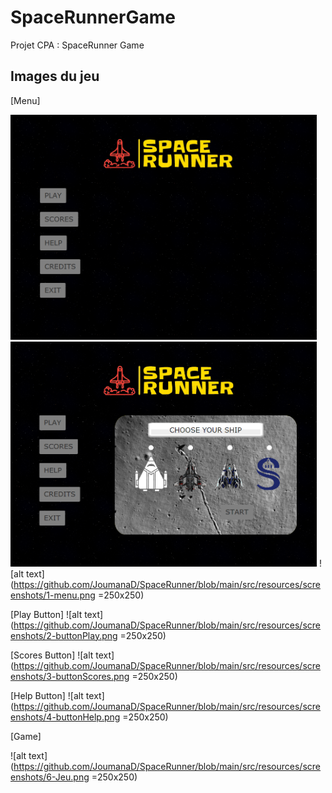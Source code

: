 # SpaceRunnerGame
Projet CPA : SpaceRunner Game 

## Images du jeu 
[Menu]

<img src="https://github.com/JoumanaD/SpaceRunner/blob/main/src/resources/screenshots/1-menu.png" width="490" height="360">        <img src="https://github.com/JoumanaD/SpaceRunner/blob/main/src/resources/screenshots/2-buttonPlay.png" width="490" height="360">
![alt text](https://github.com/JoumanaD/SpaceRunner/blob/main/src/resources/screenshots/1-menu.png =250x250)

[Play Button]
![alt text](https://github.com/JoumanaD/SpaceRunner/blob/main/src/resources/screenshots/2-buttonPlay.png =250x250)

[Scores Button]
![alt text](https://github.com/JoumanaD/SpaceRunner/blob/main/src/resources/screenshots/3-buttonScores.png =250x250)

[Help Button]
![alt text](https://github.com/JoumanaD/SpaceRunner/blob/main/src/resources/screenshots/4-buttonHelp.png =250x250)

[Game]

![alt text](https://github.com/JoumanaD/SpaceRunner/blob/main/src/resources/screenshots/6-Jeu.png =250x250)

